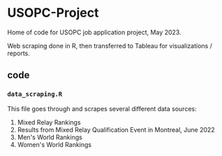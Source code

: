 # USOPC-Project

Home of code for USOPC job application project, May 2023. 

Web scraping done in R, then transferred to Tableau for visualizations / reports. 

## code

### `data_scraping.R`

This file goes through and scrapes several different data sources:

1. Mixed Relay Rankings
2. Results from Mixed Relay Qualification Event in Montreal, June 2022
3. Men's World Rankings
4. Women's World Rankings
